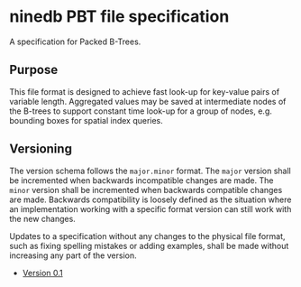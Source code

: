 # ninedb PBT file specification

A specification for Packed B-Trees.

## Purpose

This file format is designed to achieve fast look-up for key-value pairs of variable length.
Aggregated values may be saved at intermediate nodes of the B-trees to support constant time look-up for a group of nodes, e.g. bounding boxes for spatial index queries.

## Versioning

The version schema follows the `major.minor` format.
The `major` version shall be incremented when backwards incompatible changes are made.
The `minor` version shall be incremented when backwards compatible changes are made.
Backwards compatibility is loosely defined as the situation where an implementation working with a specific format version can still work with the new changes.

Updates to a specification without any changes to the physical file format, such as fixing spelling mistakes or adding examples, shall be made without increasing any part of the version.

- [Version 0.1](0.1/README.md)
